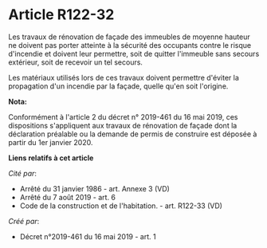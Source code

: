 # Article R122-32

Les travaux de rénovation de façade des immeubles de moyenne hauteur ne doivent pas porter atteinte à la sécurité des
occupants contre le risque d'incendie et doivent leur permettre, soit de quitter l'immeuble sans secours extérieur, soit de
recevoir un tel secours.

Les matériaux utilisés lors de ces travaux doivent permettre d'éviter la propagation d'un incendie par la façade, quelle
qu'en soit l'origine.

**Nota:**

Conformément à l'article 2 du décret n° 2019-461 du 16 mai 2019, ces dispositions s'appliquent aux travaux de rénovation de
façade dont la déclaration préalable ou la demande de permis de construire est déposée à partir du 1er janvier 2020.

**Liens relatifs à cet article**

_Cité par_:

  - Arrêté du 31 janvier 1986 - art. Annexe 3 (VD)
  - Arrêté du 7 août 2019 - art. 6
  - Code de la construction et de l'habitation. - art. R122-33 (VD)

_Créé par_:

  - Décret n°2019-461 du 16 mai 2019 - art. 1
